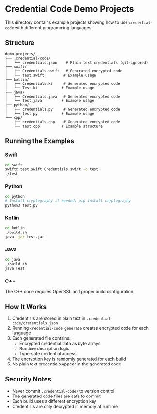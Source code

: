 # Credential Code Demo Projects

This directory contains example projects showing how to use `credential-code` with different programming languages.

## Structure

```
demo-projects/
├── .credential-code/
│   └── credentials.json    # Plain text credentials (git-ignored)
├── swift/
│   ├── Credentials.swift   # Generated encrypted code
│   └── test.swift         # Example usage
├── kotlin/
│   ├── Credentials.kt     # Generated encrypted code
│   └── Test.kt           # Example usage
├── java/
│   ├── Credentials.java   # Generated encrypted code
│   └── Test.java         # Example usage
├── python/
│   ├── credentials.py     # Generated encrypted code
│   └── test.py           # Example usage
└── cpp/
    ├── credentials.cpp    # Generated encrypted code
    └── test.cpp          # Example structure
```

## Running the Examples

### Swift
```bash
cd swift
swiftc test.swift Credentials.swift -o test
./test
```

### Python
```bash
cd python
# Install cryptography if needed: pip install cryptography
python3 test.py
```

### Kotlin
```bash
cd kotlin
./build.sh
java -jar test.jar
```

### Java
```bash
cd java
./build.sh
java Test
```

### C++
The C++ code requires OpenSSL and proper build configuration.

## How It Works

1. Credentials are stored in plain text in `.credential-code/credentials.json`
2. Running `credential-code generate` creates encrypted code for each language
3. Each generated file contains:
   - Encrypted credential data as byte arrays
   - Runtime decryption logic
   - Type-safe credential access
4. The encryption key is randomly generated for each build
5. No plain text credentials appear in the generated code

## Security Notes

- Never commit `.credential-code/` to version control
- The generated code files are safe to commit
- Each build uses a different encryption key
- Credentials are only decrypted in memory at runtime
